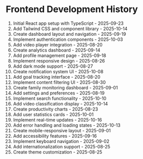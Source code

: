 # Frontend Development History

1. Initial React app setup with TypeScript - 2025-09-23
2. Add Tailwind CSS and component library - 2025-10-14
3. Create dashboard layout and navigation - 2025-09-19
4. Implement authentication components - 2025-10-03
5. Add video player integration - 2025-08-20
6. Create analytics dashboard - 2025-09-14
7. Add profile management page - 2025-09-18
8. Implement responsive design - 2025-08-26
9. Add dark mode support - 2025-08-27
10. Create notification system UI - 2025-10-08
11. Add goal tracking interface - 2025-08-20
12. Implement content filtering UI - 2025-08-30
13. Create family monitoring dashboard - 2025-09-01
14. Add settings and preferences - 2025-08-19
15. Implement search functionality - 2025-10-10
16. Add video classification display - 2025-10-14
17. Create productivity charts - 2025-08-23
18. Add user statistics cards - 2025-10-01
19. Implement real-time updates - 2025-10-16
20. Add error handling and loading states - 2025-10-13
21. Create mobile-responsive layout - 2025-09-01
22. Add accessibility features - 2025-09-16
23. Implement keyboard navigation - 2025-09-02
24. Add internationalization support - 2025-08-25
25. Create theme customization - 2025-08-25
